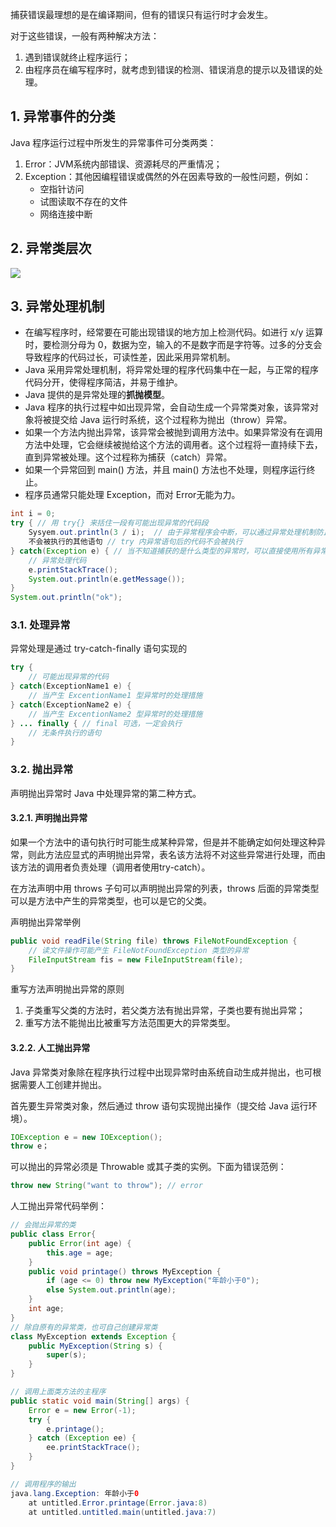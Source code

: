 
捕获错误最理想的是在编译期间，但有的错误只有运行时才会发生。

对于这些错误，一般有两种解决方法：

1. 遇到错误就终止程序运行；
2. 由程序员在编写程序时，就考虑到错误的检测、错误消息的提示以及错误的处理。


<!--more-->
## 1. 异常事件的分类

Java 程序运行过程中所发生的异常事件可分类两类：

1. Error：JVM系统内部错误、资源耗尽的严重情况；
2. Exception：其他因编程错误或偶然的外在因素导致的一般性问题，例如：
    * 空指针访问
    * 试图读取不存在的文件
    * 网络连接中断  






## 2. 异常类层次

![](https://gukaifeng.cn/posts/java-zhong-de-yi-chang-chu-li/Java%E4%B8%AD%E7%9A%84%E5%BC%82%E5%B8%B8%E5%A4%84%E7%90%86_1.png)



## 3. 异常处理机制

* 在编写程序时，经常要在可能出现错误的地方加上检测代码。如进行 x/y 运算时，要检测分母为 0，数据为空，输入的不是数字而是字符等。过多的分支会导致程序的代码过长，可读性差，因此采用异常机制。
* Java 采用异常处理机制，将异常处理的程序代码集中在一起，与正常的程序代码分开，使得程序简洁，并易于维护。
* Java 提供的是异常处理的**抓抛模型**。
* Java 程序的执行过程中如出现异常，会自动生成一个异常类对象，该异常对象将被提交给 Java 运行时系统，这个过程称为抛出（throw）异常。
* 如果一个方法内抛出异常，该异常会被抛到调用方法中。如果异常没有在调用方法中处理，它会继续被抛给这个方法的调用者。这个过程将一直持续下去，直到异常被处理。这个过程称为捕获（catch）异常。
* 如果一个异常回到 main() 方法，并且 main() 方法也不处理，则程序运行终止。
* 程序员通常只能处理 Exception，而对 Error无能为力。

```JAVA
int i = 0;
try { // 用 try{} 来括住一段有可能出现异常的代码段
    Sysyem.out.println(3 / i);	// 由于异常程序会中断，可以通过异常处理机制防止程序中断
    不会被执行的其他语句 // try 内异常语句后的代码不会被执行
} catch(Exception e) { // 当不知道捕获的是什么类型的异常时，可以直接使用所有异常的父类 Exception
    // 异常处理代码
    e.printStackTrace();
    System.out.println(e.getMessage());
}
System.out.println("ok");
```



### 3.1. 处理异常

异常处理是通过 try-catch-finally 语句实现的

```java
try {
    // 可能出现异常的代码
} catch(ExceptionName1 e) {
    // 当产生 ExcentionName1 型异常时的处理措施
} catch(ExceptionName2 e) {
    // 当产生 ExcentionName2 型异常时的处理措施
} ... finally { // final 可选，一定会执行
    // 无条件执行的语句
}
```

### 3.2. 抛出异常

声明抛出异常时 Java 中处理异常的第二种方式。

#### 3.2.1. 声明抛出异常

如果一个方法中的语句执行时可能生成某种异常，但是并不能确定如何处理这种异常，则此方法应显式的声明抛出异常，表名该方法将不对这些异常进行处理，而由该方法的调用者负责处理（调用者使用try-catch）。

在方法声明中用 throws 子句可以声明抛出异常的列表，throws 后面的异常类型可以是方法中产生的异常类型，也可以是它的父类。

声明抛出异常举例

```java
public void readFile(String file) throws FileNotFoundException {
    // 读文件操作可能产生 FileNotFoundException 类型的异常
    FileInputStream fis = new FileInputStream(file);
}
```

重写方法声明抛出异常的原则

1. 子类重写父类的方法时，若父类方法有抛出异常，子类也要有抛出异常；
2. 重写方法不能抛出比被重写方法范围更大的异常类型。



#### 3.2.2. 人工抛出异常

Java 异常类对象除在程序执行过程中出现异常时由系统自动生成并抛出，也可根据需要人工创建并抛出。

首先要生异常类对象，然后通过 throw 语句实现抛出操作（提交给 Java 运行环境）。

```java
IOException e = new IOException();
throw e；
```

可以抛出的异常必须是 Throwable 或其子类的实例。下面为错误范例：

```java
throw new String("want to throw"); // error
```



人工抛出异常代码举例：

```java
// 会抛出异常的类
public class Error{
    public Error(int age) {
        this.age = age;
    }
    public void printage() throws MyException {
        if (age <= 0) throw new MyException("年龄小于0");
        else System.out.println(age);
    }
    int age;
}
// 除自原有的异常类，也可自己创建异常类
class MyException extends Exception {
    public MyException(String s) {
        super(s);
    }
}
```

```java
// 调用上面类方法的主程序
public static void main(String[] args) {
    Error e = new Error(-1);
    try {
        e.printage();
    } catch (Exception ee) {
        ee.printStackTrace();
    }
}
```

```java
// 调用程序的输出
java.lang.Exception: 年龄小于0
	at untitled.Error.printage(Error.java:8)
	at untitled.untitled.main(untitled.java:7)
```